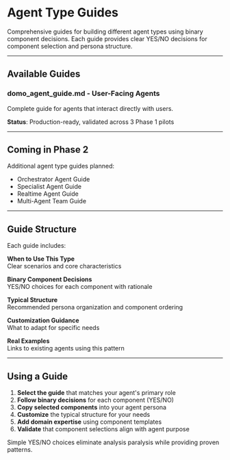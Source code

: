 # Agent Type Guides

Comprehensive guides for building different agent types using binary component decisions. Each guide provides clear YES/NO decisions for component selection and persona structure.

---

## Available Guides

### **domo_agent_guide.md** - User-Facing Agents
Complete guide for agents that interact directly with users.

**Status**: Production-ready, validated across 3 Phase 1 pilots

---

## Coming in Phase 2

Additional agent type guides planned:
- Orchestrator Agent Guide
- Specialist Agent Guide
- Realtime Agent Guide
- Multi-Agent Team Guide

---

## Guide Structure

Each guide includes:

**When to Use This Type**  
Clear scenarios and core characteristics

**Binary Component Decisions**  
YES/NO choices for each component with rationale

**Typical Structure**  
Recommended persona organization and component ordering

**Customization Guidance**  
What to adapt for specific needs

**Real Examples**  
Links to existing agents using this pattern

---

## Using a Guide

1. **Select the guide** that matches your agent's primary role
2. **Follow binary decisions** for each component (YES/NO)
3. **Copy selected components** into your agent persona
4. **Customize** the typical structure for your needs
5. **Add domain expertise** using component templates
6. **Validate** that component selections align with agent purpose

Simple YES/NO choices eliminate analysis paralysis while providing proven patterns.
